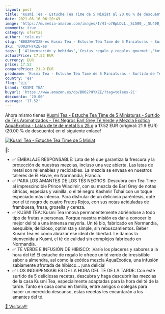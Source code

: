 ```yaml
---
layout: post
title: 'Kusmi Tea - Estuche Tea Time de 5 Miniat al 20.00 % de descuento'
date: 2021-06-16 06:20:49
image: 'https://m.media-amazon.com/images/I/41-o7BpLDzL._SL500_._SL400_.jpg'
comments: true
category: ofertas
author: 'tole.es'
slug: 'B002PHYXZE-es Kusmi Tea - Estuche Tea Time de 5 Miniaturas - Surtido de...'
sku: 'B002PHYXZE-es'
tags: [ 'Alimentación y bebidas','Cestas regalo y regalos gourmet','kusmi tea','té','verde', ]
actualPrice: 17.52 EUR
currency: EUR
price: 17.52
comparePrice: 21.9 EUR
prodname: 'Kusmi Tea - Estuche Tea Time de 5 Miniaturas - Surtido de Tés Aromatizados - Tés Negros  Earl Grey  Té Verde y Mezcla Exótica AquaExotica - Latas de té de metal 5 x 25 g'
country: 'es'
flag: '🇪🇸'
brand: 'KUSMI TEA'
buyurl: 'https://www.amazon.es/dp/B002PHYXZE/?tag=tolees-21'
descuento: '20.00'
average: '17.52'
---
```


Ahora mismo tienes [Kusmi Tea - Estuche Tea Time de 5 Miniaturas - Surtido de Tés Aromatizados - Tés Negros  Earl Grey  Té Verde y Mezcla Exótica AquaExotica - Latas de té de metal 5 x 25 g](https://www.amazon.es/dp/B002PHYXZE/?tag=tolees-21) a 17.52 EUR (original: 21.9 EUR) (20.00 %  de descuento) en el siguiente enlace!

[![Kusmi Tea - Estuche Tea Time de 5 Miniat](https://m.media-amazon.com/images/I/41-o7BpLDzL._SL500_._SL400_.jpg)](https://www.amazon.es/dp/B002PHYXZE/?tag=tolees-21)

🔎:

- ✅ EMBALAJE RESPONSABLE: Lata de té que garantiza la frescura y la protección de nuestras mezclas, incluso una vez abierta. Las latas de metal son rellenables y reciclables. La mezcla se envasa en nuestros talleres de El Havre, en Normandía, Francia.
- ✅ PARA LOS AMANTES DE LOS TÉS NEGROS: Descubra con Tea Time al imprescindible Prince Wladimir, con su mezcla de Earl Grey de notas cítricas, especias y vainilla, o el té negro Kashmir Tchaï con un toque especiado más intenso. Para disfrutar de un delicioso paréntesis, opte por el té negro de cuatro Frutos Rojos, con sus notas aciduladas de frambuesa, fresa, grosella y cereza.
- ✅ KUSMI TEA: Kusmi Tea innova permanentemente abriéndose a todo tipo de frutas y personas. Porque nuestra misión es dar a conocer lo mejor del té a una inmensa mayoría. Un té bio, fabricado en Normandía, asequible, delicioso, optimista y simple, sin rebuscamientos. Beber Kusmi Tea es como abrazar ese ideal de libertad. Le damos la bienvenida a Kusmi, el té de calidad sin complejos fabricado en Normandía.
- ✅ TÉ VERDE E INFUSIÓN DE HIBISCO: ¡Varíe los placeres y sabores a la hora del té! El estuche de regalo le ofrece un té verde de irresistible sabor a almendra, así como la exótica mezcla AquaExotica, una infusión sabiamente afrutada de hibisco... ¡una delicia!
- ✅ LOS INDISPENSABLES DE LA HORA DEL TÉ DE LA TARDE: Con este surtido de 5 deliciosas recetas, descubra y haga descubrir las mezclas de la casa Kusmi Tea, especialmente adaptadas para la hora del té de la tarde. Tanto en casa como en familia, entre amigos o colegas para hacer un merecido descanso, estas recetas les encantarán a los amantes del té.

[🛒 Visítala!!!](https://www.amazon.es/dp/B002PHYXZE/?tag=tolees-21)
